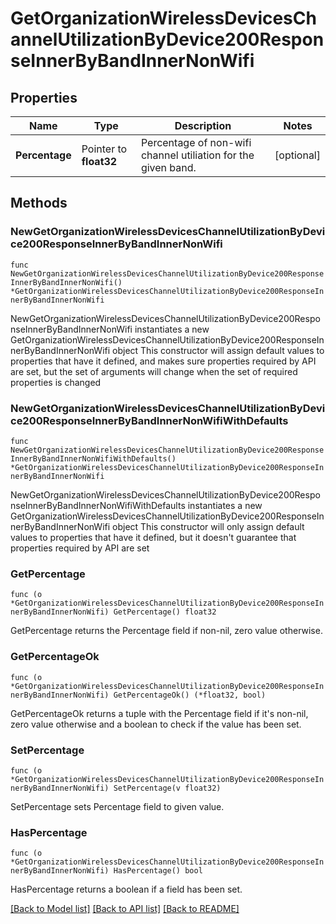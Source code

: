 # GetOrganizationWirelessDevicesChannelUtilizationByDevice200ResponseInnerByBandInnerNonWifi

## Properties

Name | Type | Description | Notes
------------ | ------------- | ------------- | -------------
**Percentage** | Pointer to **float32** | Percentage of non-wifi channel utiliation for the given band. | [optional] 

## Methods

### NewGetOrganizationWirelessDevicesChannelUtilizationByDevice200ResponseInnerByBandInnerNonWifi

`func NewGetOrganizationWirelessDevicesChannelUtilizationByDevice200ResponseInnerByBandInnerNonWifi() *GetOrganizationWirelessDevicesChannelUtilizationByDevice200ResponseInnerByBandInnerNonWifi`

NewGetOrganizationWirelessDevicesChannelUtilizationByDevice200ResponseInnerByBandInnerNonWifi instantiates a new GetOrganizationWirelessDevicesChannelUtilizationByDevice200ResponseInnerByBandInnerNonWifi object
This constructor will assign default values to properties that have it defined,
and makes sure properties required by API are set, but the set of arguments
will change when the set of required properties is changed

### NewGetOrganizationWirelessDevicesChannelUtilizationByDevice200ResponseInnerByBandInnerNonWifiWithDefaults

`func NewGetOrganizationWirelessDevicesChannelUtilizationByDevice200ResponseInnerByBandInnerNonWifiWithDefaults() *GetOrganizationWirelessDevicesChannelUtilizationByDevice200ResponseInnerByBandInnerNonWifi`

NewGetOrganizationWirelessDevicesChannelUtilizationByDevice200ResponseInnerByBandInnerNonWifiWithDefaults instantiates a new GetOrganizationWirelessDevicesChannelUtilizationByDevice200ResponseInnerByBandInnerNonWifi object
This constructor will only assign default values to properties that have it defined,
but it doesn't guarantee that properties required by API are set

### GetPercentage

`func (o *GetOrganizationWirelessDevicesChannelUtilizationByDevice200ResponseInnerByBandInnerNonWifi) GetPercentage() float32`

GetPercentage returns the Percentage field if non-nil, zero value otherwise.

### GetPercentageOk

`func (o *GetOrganizationWirelessDevicesChannelUtilizationByDevice200ResponseInnerByBandInnerNonWifi) GetPercentageOk() (*float32, bool)`

GetPercentageOk returns a tuple with the Percentage field if it's non-nil, zero value otherwise
and a boolean to check if the value has been set.

### SetPercentage

`func (o *GetOrganizationWirelessDevicesChannelUtilizationByDevice200ResponseInnerByBandInnerNonWifi) SetPercentage(v float32)`

SetPercentage sets Percentage field to given value.

### HasPercentage

`func (o *GetOrganizationWirelessDevicesChannelUtilizationByDevice200ResponseInnerByBandInnerNonWifi) HasPercentage() bool`

HasPercentage returns a boolean if a field has been set.


[[Back to Model list]](../README.md#documentation-for-models) [[Back to API list]](../README.md#documentation-for-api-endpoints) [[Back to README]](../README.md)


